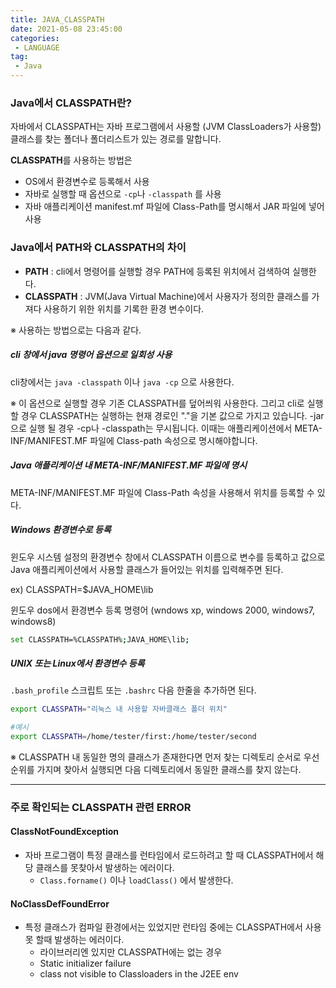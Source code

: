 ```yaml
---
title: JAVA_CLASSPATH
date: 2021-05-08 23:45:00
categories:
 - LANGUAGE
tag:
 - Java
---
```


### Java에서 CLASSPATH란?

﻿자바에서 CLASSPATH는 자바 프로그램에서 사용할 (JVM ClassLoaders가 사용할) 클래스를 찾는 폴더나 폴더리스트가 있는 경로를 말합니다.

**CLASSPATH**를 사용하는 방법은

- OS에서 환경변수로 등록해서 사용
- 자바로 실행할 때 옵션으로 `-cp`나 `-classpath` 를 사용
- 자바 애플리케이션 manifest.mf 파일에 Class-Path를 명시해서 JAR 파일에 넣어 사용

<!-- more -->

### Java에서 PATH와 CLASSPATH의 차이

- **PATH** : cli에서 명령어를 실행할 경우 PATH에 등록된 위치에서 검색하여 실행한다.
- **CLASSPATH** : JVM(Java Virtual Machine)에서 사용자가 정의한 클래스를 가져다 사용하기 위한 위치를 기록한 환경 변수이다.

※ 사용하는 방법으로는 다음과 같다.

##### cli 창에서 java 명령어 옵션으로 일회성 사용

 cli창에서는 `java -classpath` 이나 `java -cp` 으로 사용한다.

※ 이 옵션으로 실행할 경우 기존 CLASSPATH를 덮어씌워 사용한다. 그리고 cli로 실행할 경우 CLASSPATH는 실행하는 현재 경로인 "."을 기본 값으로 가지고 있습니다. -jar으로 실행 될 경우 -cp나 -classpath는 무시됩니다. 이때는 애플리케이션에서 META-INF/MANIFEST.MF 파일에 Class-path 속성으로 명시해야합니다.



##### Java 애플리케이션 내 META-INF/MANIFEST.MF 파일에 명시

META-INF/MANIFEST.MF 파일에 Class-Path 속성을 사용해서 위치를 등록할 수 있다.



##### Windows 환경변수로 등록

 윈도우 시스템 설정의 환경변수 창에서 CLASSPATH 이름으로 변수를 등록하고 값으로 Java 애플리케이션에서 사용할 클래스가 들어있는 위치를 입력해주면 된다.

ex) CLASSPATH=$JAVA_HOME\lib

윈도우 dos에서 환경변수 등록 명령어 (wndows xp, windows 2000, windows7, windows8)

```bash
set CLASSPATH=%CLASSPATH%;JAVA_HOME\lib;
```



##### UNIX 또는 Linux에서 환경변수 등록

`.bash_profile` 스크립트 또는 `.bashrc` 다음 한줄을 추가하면 된다.

```bash
export CLASSPATH="리눅스 내 사용할 자바클래스 폴더 위치"

#예시
export CLASSPATH=/home/tester/first:/home/tester/second
```



※ CLASSPATH 내 동일한 명의 클래스가 존재한다면 먼저 찾는 디렉토리 순서로 우선순위를 가지며 찾아서 실행되면 다음 디렉토리에서 동일한 클래스를 찾지 않는다.

---



### 주로 확인되는 CLASSPATH 관련 ERROR

#### ClassNotFoundException

- 자바 프로그램이 특정 클래스를 런타임에서 로드하려고 할 때 CLASSPATH에서 해당 클래스를 못찾아서 발생하는 에러이다.
  - `Class.forname()` 이나 `loadClass()` 에서 발생한다.

#### NoClassDefFoundError

- 특정 클래스가 컴파일 환경에서는 있었지만 런타임 중에는 CLASSPATH에서 사용 못 할때 발생하는 에러이다.
  - 라이브러리엔 있지만 CLASSPATH에는 없는 경우
  - Static initializer failure
  - class not visible to Classloaders in the J2EE env